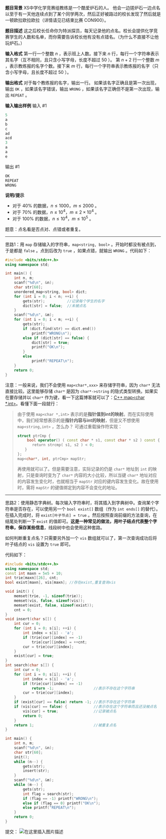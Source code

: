 **题目背景**
XS中学化学竞赛组教练是一个酷爱炉石的人。
他会一边搓炉石一边点名以至于有一天他连续点到了某个同学两次，然后正好被路过的校长发现了然后就是一顿欧拉欧拉欧拉（详情请见已结束比赛 CON900）。

**题目描述**
这之后校长任命你为特派探员，每天记录他的点名。校长会提供化学竞赛学生的人数和名单，而你需要告诉校长他有没有点错名。（为什么不直接不让他玩炉石。）

**输入格式**
第一行一个整数 $n$ ，表示班上人数。接下来 $n$ 行，每行一个字符串表示其名字（互不相同，且只含小写字母，长度不超过 $50$ ）。
第 $n+2$ 行一个整数 $m$ ，表示教练报的名字个数。接下来 $m$ 行，每行一个字符串表示教练报的名字（只含小写字母，且长度不超过 $50$ ）。

**输出格式**
对于每个教练报的名字，输出一行。
如果该名字正确且是第一次出现，输出 `OK` ，如果该名字错误，输出  `WRONG` ，如果该名字正确但不是第一次出现，输出 `REPEAT` 。

**输入输出样例**
输入 #1
```cpp
5  
a
b
c
ad
acd
3
a
a
e
```
输出 #1

```cpp
OK
REPEAT
WRONG
```
**说明/提示**
-  对于 $40\%$ 的数据，$n\le 1000，m\le 2000$ 。
-  对于 $70\%$ 的数据，$n\le 10^4，m\le 2\times 10^4$ 。
-  对于 $100\%$ 的数据，$n\le 10^4，m≤10^5$ 。

题意：点名看是否点对、点错或者重复。

---
思路1：用 `map` 存储输入的字符串，`map<string, bool>` 。开始时都没有被点到，于是都是 `false` 。点到后改为 `true` ，如果点错，就输出 `WRONG` 。代码如下：
```cpp
#include <bits/stdc++.h>
using namespace std; 

int main() { 
	int n, m;
	scanf("%d\n", &n);
	char str[60];
	unordered_map<string, bool> dict;
	for (int i = 0; i < n; ++i) {
		gets(str);			//记录每个学生的名字 
		dict[str] = false;  //未被点名 
	}
	scanf("%d\n", &m);
	for (int i = 0; i < m; ++i) {
		gets(str);
		if (dict.find(str) == dict.end())
			printf("WRONG\n");
		else if (dict[str] == false) {
			dict[str] = true;
			printf("OK\n");	
		}
		else 
			printf("REPEAT\n");
	}
    return 0;
}
```
注意：一般来说，我们不会使用 `map<char*,xxx>` 来存储字符串，因为 `char*` 无法直接比较。这里能够存储 `char*` 是因为 `char*->string` 的隐式类型转换。如果实在要存储并以 `char*` 作为键，看一下这篇博客就可以了：[C++ map<char *,int>](https://www.cnblogs.com/fancy-xt/p/5237553.html)。看懂下面一段就行：
> 由于使用 `map<char *,int>` 表示的是**指针值到int的映射**。而在实际使用中，我们经常想表示的是**指针内容与int的映射**，但是又不想使用 `map<string,int>` ，怎么办？ 可通过重载操作符实现：
> ```cpp
> struct ptrCmp {
>　　 bool operator() ( const char * s1, const char * s2 ) const {
>　　　　return strcmp( s1, s2 ) < 0;
>　　}
> };
> map<char*, int, ptrCmp> mapStr;
> ```
> 再使用就可以了。但是需要注意，实际记录的仍是 `char*` 地址到 `int` 的映射，只是查询时变为了 `char*` 内容的大小比较，所以当键 `char*` 地址对应的内容发生变化时，也就相当于 `mapStr` 对应的键内容发生变化。故在使用时，需将 `mapStr` 的键值绑定到内容不会变化的地址。　　

---
思路2：使用静态字典树。每次输入字符串时，将其插入到字典树中。查询某个字符串是否存在，可以使用另一个 `bool exist[]` 数组（作为 `int ends[]` 的替代）。在插入完成时，将 `exist[叶子节点] = true` 。然后按照查询前缀的方法查询，在结尾处判断一下 `exist` 的值即可。**这是一种常见的做法，用叶子结点代表整个字符串，保存某些信息**，线段树中也会使用这种套路。

如何判断重复点名？只需要另外加一个 `vis` 数组就可以了，第一次查询成功后将叶子结点的 `vis` 设置为 `true` 即可。

代码如下：
```cpp
#include <bits/stdc++.h>
using namespace std; 
const int maxn = 5e5 + 10;
int trie[maxn][26], cnt;
bool exist[maxn], vis[maxn]; //存在exist,重复查询vis 

void init() {
	memset(trie, -1, sizeof(trie));
	memset(vis, false, sizeof(vis));
	memset(exist, false, sizeof(exist));
	cnt = 0;
}
void insert(char s[]) {
	int cur = 0;
	for (int i = 0; s[i]; ++i) {
		int index = s[i] - 'a';
		if (trie[cur][index] == -1)
			trie[cur][index] = ++cnt;
		cur = trie[cur][index];
	}
	exist[cur] = true; 
}
int search(char s[]) {
	int cur = 0;
	for (int i = 0; s[i]; ++i) {
		int index = s[i] - 'a';
		if (trie[cur][index] == -1) 
			return -1;					//表示不存在这个字符串 
		cur = trie[cur][index];
	}
	if (exist[cur] == false) return -1; //表示不存在这个字符串 
	if (vis[cur] == false) {    		//表示存在这个字符串而且还没被点名
		vis[cur] = true;				//记录被点名 
		return 0;
	}
	return 1;							//被重复点名 
}

int main() {
	int n, m;
	scanf("%d\n", &n);
	char str[60];
	init();
	while (n--) {
		gets(str);
		insert(str);
	}
	scanf("%d\n", &m);
	while (m--) {
		gets(str);
		int flag = search(str);
		if (flag == -1) printf("WRONG\n");
		else if (flag == 0) printf("OK\n");
		else printf("REPEAT\n");
	}
	return 0;	
}
```
提交：
![在这里插入图片描述](https://img-blog.csdnimg.cn/20200830142141408.png?x-oss-process=image/watermark,type_ZmFuZ3poZW5naGVpdGk,shadow_10,text_aHR0cHM6Ly9ibG9nLmNzZG4ubmV0L215UmVhbGl6YXRpb24=,size_16,color_FFFFFF,t_70)

